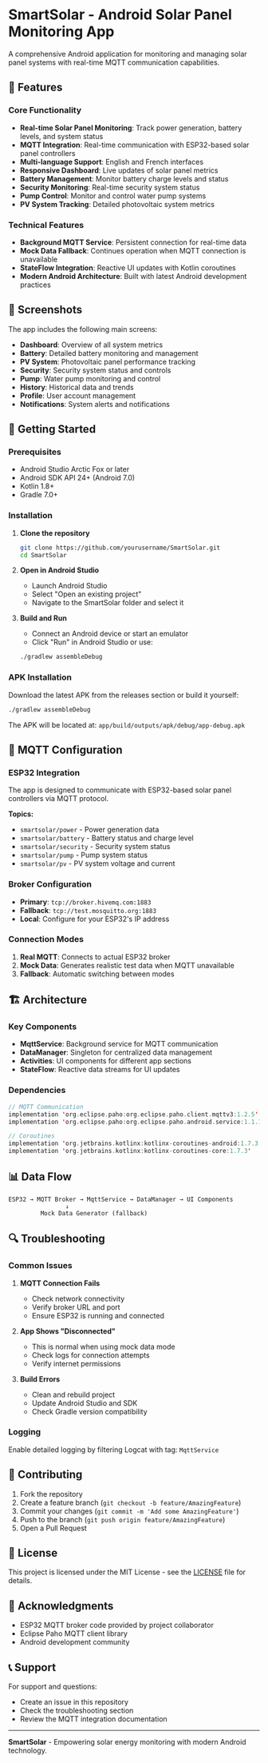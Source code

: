 # SmartSolar - Android Solar Panel Monitoring App

A comprehensive Android application for monitoring and managing solar panel systems with real-time MQTT communication capabilities.

## 🌟 Features

### Core Functionality
- **Real-time Solar Panel Monitoring**: Track power generation, battery levels, and system status
- **MQTT Integration**: Real-time communication with ESP32-based solar panel controllers
- **Multi-language Support**: English and French interfaces
- **Responsive Dashboard**: Live updates of solar panel metrics
- **Battery Management**: Monitor battery charge levels and status
- **Security Monitoring**: Real-time security system status
- **Pump Control**: Monitor and control water pump systems
- **PV System Tracking**: Detailed photovoltaic system metrics

### Technical Features
- **Background MQTT Service**: Persistent connection for real-time data
- **Mock Data Fallback**: Continues operation when MQTT connection is unavailable
- **StateFlow Integration**: Reactive UI updates with Kotlin coroutines
- **Modern Android Architecture**: Built with latest Android development practices

## 📱 Screenshots

The app includes the following main screens:
- **Dashboard**: Overview of all system metrics
- **Battery**: Detailed battery monitoring and management
- **PV System**: Photovoltaic panel performance tracking
- **Security**: Security system status and controls
- **Pump**: Water pump monitoring and control
- **History**: Historical data and trends
- **Profile**: User account management
- **Notifications**: System alerts and notifications

## 🚀 Getting Started

### Prerequisites
- Android Studio Arctic Fox or later
- Android SDK API 24+ (Android 7.0)
- Kotlin 1.8+
- Gradle 7.0+

### Installation

1. **Clone the repository**
   ```bash
   git clone https://github.com/yourusername/SmartSolar.git
   cd SmartSolar
   ```

2. **Open in Android Studio**
   - Launch Android Studio
   - Select "Open an existing project"
   - Navigate to the SmartSolar folder and select it

3. **Build and Run**
   - Connect an Android device or start an emulator
   - Click "Run" in Android Studio or use:
   ```bash
   ./gradlew assembleDebug
   ```

### APK Installation

Download the latest APK from the releases section or build it yourself:

```bash
./gradlew assembleDebug
```

The APK will be located at: `app/build/outputs/apk/debug/app-debug.apk`

## 🔧 MQTT Configuration

### ESP32 Integration
The app is designed to communicate with ESP32-based solar panel controllers via MQTT protocol.

**Topics:**
- `smartsolar/power` - Power generation data
- `smartsolar/battery` - Battery status and charge level
- `smartsolar/security` - Security system status
- `smartsolar/pump` - Pump system status
- `smartsolar/pv` - PV system voltage and current

### Broker Configuration
- **Primary**: `tcp://broker.hivemq.com:1883`
- **Fallback**: `tcp://test.mosquitto.org:1883`
- **Local**: Configure for your ESP32's IP address

### Connection Modes
1. **Real MQTT**: Connects to actual ESP32 broker
2. **Mock Data**: Generates realistic test data when MQTT unavailable
3. **Fallback**: Automatic switching between modes

## 🏗️ Architecture

### Key Components
- **MqttService**: Background service for MQTT communication
- **DataManager**: Singleton for centralized data management
- **Activities**: UI components for different app sections
- **StateFlow**: Reactive data streams for UI updates

### Dependencies
```kotlin
// MQTT Communication
implementation 'org.eclipse.paho:org.eclipse.paho.client.mqttv3:1.2.5'
implementation 'org.eclipse.paho:org.eclipse.paho.android.service:1.1.1'

// Coroutines
implementation 'org.jetbrains.kotlinx:kotlinx-coroutines-android:1.7.3'
implementation 'org.jetbrains.kotlinx:kotlinx-coroutines-core:1.7.3'
```

## 📊 Data Flow

```
ESP32 → MQTT Broker → MqttService → DataManager → UI Components
                ↓
         Mock Data Generator (fallback)
```

## 🔍 Troubleshooting

### Common Issues

1. **MQTT Connection Fails**
   - Check network connectivity
   - Verify broker URL and port
   - Ensure ESP32 is running and connected

2. **App Shows "Disconnected"**
   - This is normal when using mock data mode
   - Check logs for connection attempts
   - Verify internet permissions

3. **Build Errors**
   - Clean and rebuild project
   - Update Android Studio and SDK
   - Check Gradle version compatibility

### Logging
Enable detailed logging by filtering Logcat with tag: `MqttService`

## 🤝 Contributing

1. Fork the repository
2. Create a feature branch (`git checkout -b feature/AmazingFeature`)
3. Commit your changes (`git commit -m 'Add some AmazingFeature'`)
4. Push to the branch (`git push origin feature/AmazingFeature`)
5. Open a Pull Request

## 📄 License

This project is licensed under the MIT License - see the [LICENSE](LICENSE) file for details.

## 🙏 Acknowledgments

- ESP32 MQTT broker code provided by project collaborator
- Eclipse Paho MQTT client library
- Android development community

## 📞 Support

For support and questions:
- Create an issue in this repository
- Check the troubleshooting section
- Review the MQTT integration documentation

---

**SmartSolar** - Empowering solar energy monitoring with modern Android technology.
